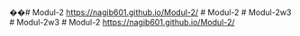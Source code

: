��#   M o d u l - 2 
https://nagib601.github.io/Modul-2/
 
 
#   M o d u l - 2 
 
 #   M o d u l - 2 w 3 
 
 #   M o d u l - 2 w 3 
 
 #   M o d u l - 2 
 https://nagib601.github.io/Modul-2/
 
 
